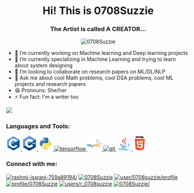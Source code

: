 <h1 align="center">Hi! This is 0708Suzzie</h1>
<h3 align="center">The Artist is called A CREATOR...</h3>

<p align="center"> <img src="https://komarev.com/ghpvc/?username=0708Suzzie&label=Profile%20views&color=0e75b6&style=flat" alt="0708Suzzie" /> </p>

- 🔭 I’m currently working on Machine learning and Deep learning projects
- 🌱 I’m currently specializing in Machine Learning and trying to learn about system designing 
- 👯 I’m looking to collaborate on research papers on ML/DL/NLP
- 💬 Ask me about cool Math problems, cool DSA problems, cool ML projects and research papers
- 😄 Pronouns: She/her
- ⚡ Fun fact: I'm a writer too

<img width="48%" src="https://github-readme-stats.vercel.app/api?username=0708Suzzie&show_icons=true&theme=tokyonight&count_private=true&include_all_commits=true" />

<h3 align="left">Languages and Tools:</h3>
<p align="left"> 
            <a href="https://www.cprogramming.com/" target="_blank"> <img
            src="https://raw.githubusercontent.com/devicons/devicon/master/icons/c/c-original.svg" alt="c" width="40"
            height="40" /> </a> 
            <a href="https://www.w3schools.com/cpp/" target="_blank"> <img
            src="https://raw.githubusercontent.com/devicons/devicon/master/icons/cplusplus/cplusplus-original.svg"
            alt="cplusplus" width="40" height="40" /> </a> 
            <a href="https://www.python.org" target="_blank"> <img
            src="https://raw.githubusercontent.com/devicons/devicon/master/icons/python/python-original.svg"
            alt="python" width="40" height="40" /> </a> 
            <a href="https://www.tensorflow.org" target="_blank"> <img
            src="https://www.vectorlogo.zone/logos/tensorflow/tensorflow-icon.svg" alt="tensorflow" width="40"
            height="40" /> </a>
            <a href="https://www.mysql.com/" target="_blank"> <img
            src="https://raw.githubusercontent.com/devicons/devicon/master/icons/mysql/mysql-original-wordmark.svg"
            alt="mysql" width="40" height="40" /> </a> 
            <a href="https://www.w3schools.com/css/" target="_blank">
            <a href="https://git-scm.com/" target="_blank"> <img
            src="https://www.vectorlogo.zone/logos/git-scm/git-scm-icon.svg" alt="git" width="40" height="40" /> </a>
            <a href="https://www.java.com" target="_blank"> <img
            src="https://raw.githubusercontent.com/devicons/devicon/master/icons/java/java-original.svg" alt="java"
            width="40" height="40" /> </a>
            <a href="https://www.w3.org/html/" target="_blank"> <img
            src="https://raw.githubusercontent.com/devicons/devicon/master/icons/html5/html5-original-wordmark.svg"
            alt="html5" width="40" height="40" /> </a> 
 
  </p>


<h3 align="left">Connect with me:</h3>
<p align="left">
    <a href="https://www.linkedin.com/in/rashmi-issrani-759a89194/" target="blank"><img align="center"
            src="https://raw.githubusercontent.com/rahuldkjain/github-profile-readme-generator/master/src/images/icons/Social/linked-in-alt.svg"
            alt="rashmi-issrani-759a89194/" height="30" width="40" /></a>
    <a href="https://www.hackerrank.com/0708Suzzie" target="blank"><img align="center"
            src="https://raw.githubusercontent.com/rahuldkjain/github-profile-readme-generator/master/src/images/icons/Social/hackerrank.svg"
            alt="0708Suzzie" height="30" width="40" /></a>
    <a href="https://auth.geeksforgeeks.org/user/0708suzzie/profile" target="blank"><img align="center"
            src="https://raw.githubusercontent.com/rahuldkjain/github-profile-readme-generator/master/src/images/icons/Social/geeks-for-geeks.svg"
            alt="user/0708suzzie/profile" height="30" width="40" /></a>
    <a href="https://codeforces.com/profile/0708Suzzie" target="blank"><img align="center"
            src="https://raw.githubusercontent.com/rahuldkjain/github-profile-readme-generator/master/src/images/icons/Social/codeforces.svg"
            alt="profile/0708Suzzie" height="30" width="40" /></a>
    <a href="https://www.codechef.com/users/r_0708suzzie" target="blank"><img align="center"
            src="https://cdn.codechef.com/images/cc-logo.svg"
            alt="users/r_0708suzzie" height="30" width="40" /></a>
    <a href="https://leetcode.com/0708Suzzie/" target="blank"><img align="center"
            src="https://leetcode.com/_next/static/images/logo-ff2b712834cf26bf50a5de58ee27bcef.png"
            alt="0708Suzzie/" height="30" width="40" /></a>
</p>



<!-- 🤔 I’m looking for help with -->
